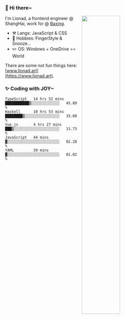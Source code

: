 ### 👋 Hi there~

[<img align="right" width="50%" src="https://github-readme-stats.vercel.app/api?username=Lionad-Morotar&show_icons=true">](https://metrics.lecoq.io/ouuan?template=classic)

I'm Lionad, a frontend engineer @ ShangHai, work for @ [Baxing](https://github.com/baixing).

- ⚒️ Langs: JavaScript & CSS
- 🎨 Hobbies: FingerStyle & Snooze...
- ✏️ OS: Windows + OneDrive == World

There are some not fun things here: [www.lionad.art](https://www.lionad.art).

### ✨ Coding with JOY~

<!--START_SECTION:waka-->
```text
TypeScript   14 hrs 52 mins  ███████████▒░░░░░░░░░░░░░   45.89 % 
Haskell      10 hrs 53 mins  ████████▒░░░░░░░░░░░░░░░░   33.60 % 
Vue.js       4 hrs 27 mins   ███▒░░░░░░░░░░░░░░░░░░░░░   13.73 % 
JavaScript   44 mins         ▓░░░░░░░░░░░░░░░░░░░░░░░░   02.28 % 
YAML         39 mins         ▓░░░░░░░░░░░░░░░░░░░░░░░░   02.02 % 
```
<!--END_SECTION:waka-->
